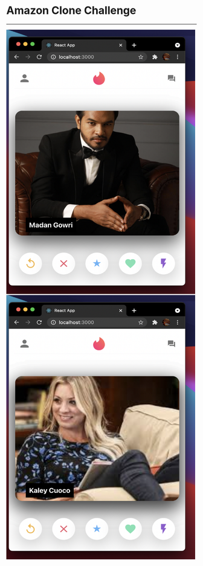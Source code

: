 <h1>Amazon Clone Challenge</h1>
<hr></hr>


<img src="https://github.com/JATHISWAR/Mern-Sample-TinderClone/blob/master/Screenshot%202021-05-23%20at%208.02.50%20PM.png" width="500" height="700"/>
<img src="https://github.com/JATHISWAR/Mern-Sample-TinderClone/blob/master/Screenshot%202021-05-23%20at%208.07.49%20PM.png" width="500" height="700"/>
